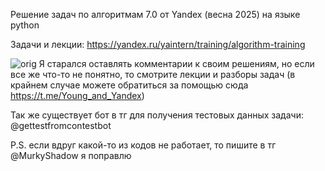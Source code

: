 Решение задач по алгоритмам 7.0 от Yandex (весна 2025) на языке python

Задачи и лекции: https://yandex.ru/yaintern/training/algorithm-training

![orig](https://github.com/user-attachments/assets/6c227800-403f-4b68-bc5b-98fb8975b58e)
Я старался оставлять комментарии к своим решениям, но если все же что-то не понятно, то смотрите лекции и разборы задач (в крайнем случае можете обратиться за помощью сюда https://t.me/Young_and_Yandex)

Так же существует бот в тг для получения тестовых данных задачи: @gettestfromcontestbot

P.S. если вдруг какой-то из кодов не работает, то пишите в тг @MurkyShadow я поправлю
